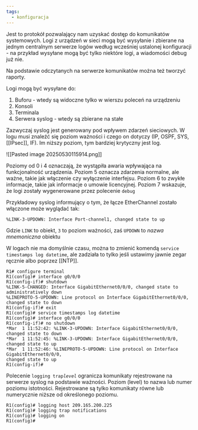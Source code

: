 ```yaml
---
tags:
  - konfiguracja
---
```

Jest to protokół pozwalający nam uzyskać dostęp do komunikatów systemowych. Logi z urządzeń w sieci mogą być wysyłanie i zbierane na jednym centralnym serwerze logów według wcześniej ustalonej konfiguracji - na przykład wysyłane mogą być tylko niektóre logi, a wiadomości debug już nie.

Na podstawie odczytanych na serwerze komunikatów można też tworzyć raporty.

Logi mogą być wysyłane do:
1. Buforu - wtedy są widoczne tylko w wierszu poleceń na urządzeniu
2. Konsoli
3. Terminala
4. Serwera syslog - wtedy są zbierane na stałe

Zazwyczaj syslog jest generowany pod wpływem zdarzeń sieciowych. W logu musi znaleźć się poziom ważności i czego on dotyczy (IP, OSPF, SYS, [[IPsec]], IF). Im niższy poziom, tym bardziej krytyczny jest log.

![[Pasted image 20250530115914.png]]

Poziomy od 0 i 4 oznaczają, że wystąpiła awaria wpływająca na funkcjonalność urządzenia.
Poziom 5 oznacza zdarzenia normalne, ale ważne, takie jak włączenie czy wyłączenie interfejsu.
Poziom 6 to zwykłe informacje, takie jak informacje o umowie licencyjnej.
Poziom 7 wskazuje, że logi zostały wygenerowane przez polecenie `debug`

Przykładowy syslog informujący o tym, że łącze EtherChannel zostało włączone może wyglądać tak:
```
%LINK-3-UPDOWN: Interface Port-channel1, changed state to up
```

Gdzie `LINK` to obiekt, `3` to poziom ważności, zaś `UPDOWN` to *nazwa mnemoniczna* obiektu

W logach nie ma domyślnie czasu, można to zmienić komendą `service timestamps log datetime`, ale zadziała to tylko jeśli ustawimy jawnie zegar ręcznie albo poprzez [[NTP]].

```
R1# configure terminal
R1(config)# interface g0/0/0
R1(config-if)# shutdown
%LINK-5-CHANGED: Interface GigabitEthernet0/0/0, changed state to administratively down
%LINEPROTO-5-UPDOWN: Line protocol on Interface GigabitEthernet0/0/0, changed state to down
R1(config-if)# exit
R1(config)# service timestamps log datetime
R1(config)# interface g0/0/0
R1(config-if)# no shutdown
*Mar  1 11:52:42: %LINK-3-UPDOWN: Interface GigabitEthernet0/0/0, changed state to down
*Mar  1 11:52:45: %LINK-3-UPDOWN: Interface GigabitEthernet0/0/0, changed state to up
*Mar  1 11:52:46: %LINEPROTO-5-UPDOWN: Line protocol on Interface GigabitEthernet0/0/0,
changed state to up
R1(config-if)#
```

Polecenie `logging trap`*`level`* ogranicza komunikaty rejestrowane na serwerze syslog na podstawie ważności. Poziom (level) to nazwa lub numer poziomu istotności. Rejestrowane są tylko komunikaty równe lub numerycznie niższe od określonego poziomu.

```
R1(config)# logging host 209.165.200.225
R1(config)# logging trap notifications
R1(config)# logging on
R1(config)#
```

